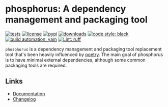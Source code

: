 # phosphorus: A dependency management and packaging tool

[![tests][test_badge]][test_url]
[![license][licence_badge]][licence_url]
[![pypi][pypi_badge]][pypi_url]
[![downloads][pepy_badge]][pepy_url]
[![code style: black][black_badge]][black_url]
[![build automation: yam][yam_badge]][yam_url]
[![Lint: ruff][ruff_badge]][ruff_url]

`phosphorus` is a dependency management and packaging tool replacement tool that's
been heavily influenced by [poetry][poetry]. The main goal of phosphorus is to have minimal
external dependencies, although some common packaging tools are required.

## Links

-   [Documentation]
-   [Changelog]

[test_badge]: https://github.com/spapanik/phosphorus/actions/workflows/tests.yml/badge.svg
[test_url]: https://github.com/spapanik/phosphorus/actions/workflows/tests.yml
[licence_badge]: https://img.shields.io/pypi/l/phosphorus
[licence_url]: https://github.com/spapanik/phosphorus/blob/main/docs/LICENSE.md
[pypi_badge]: https://img.shields.io/pypi/v/phosphorus
[pypi_url]: https://pypi.org/project/phosphorus
[pepy_badge]: https://pepy.tech/badge/phosphorus
[pepy_url]: https://pepy.tech/project/phosphorus
[black_badge]: https://img.shields.io/badge/code%20style-black-000000.svg
[black_url]: https://github.com/psf/black
[yam_badge]: https://img.shields.io/badge/build%20automation-yamk-success
[yam_url]: https://github.com/spapanik/yamk
[ruff_badge]: https://img.shields.io/endpoint?url=https://raw.githubusercontent.com/charliermarsh/ruff/main/assets/badge/v1.json
[ruff_url]: https://github.com/charliermarsh/ruff
[Documentation]: https://phosphorus.readthedocs.io/en/stable/
[Changelog]: https://github.com/spapanik/phosphorus/blob/main/docs/CHANGELOG.md
[poetry]: https://python-poetry.org/
